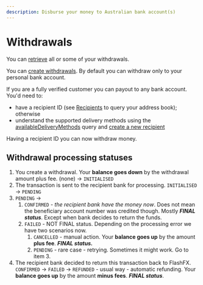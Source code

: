 ```yaml
---
description: Disburse your money to Australian bank account(s)
---
```


# Withdrawals

You can [retrieve](query-withdrawals.md) all or some of your withdrawals.

You can [create withdrawals](withdraw-funds.md). By default you can withdraw only to your personal bank account.

If you are a fully verified customer you can payout to any bank account. You'd need to:

* have a recipient ID \(see [Recipients](../recipients/) to query your address book\); otherwise
* understand the supported delivery methods using the [availableDeliveryMethods](../recipients/required-fields.md) query and [create a new recipient](../recipients/#create-a-recipient)

Having a recipient ID you can now withdraw money.

## Withdrawal processing statuses

1. You create a withdrawal. Your **balance goes down** by the withdrawal amount plus fee. \(none\) → `INITIALISED`
2. The transaction is sent to the recipient bank for processing. `INITIALISED` → `PENDING`
3. `PENDING` →
   1. `CONFIRMED` - _the recipient bank have the money now_. Does not mean the beneficiary account number was credited though. Mostly _**FINAL status**_. Except when bank decides to return the funds.
   2. `FAILED` - NOT FINAL status. Depending on the processing error we have two scenarios now.
      1. `CANCELLED` - manual action. Your **balance goes up** by the amount **plus fee**. _**FINAL status.**_
      2. `PENDING` - rare case - retrying. Sometimes it might work. Go to item 3.
4. The recipient bank decided to return this transaction back to FlashFX. `CONFIRMED` → `FAILED` → `REFUNDED` - usual way - automatic refunding. Your **balance goes up** by the amount **minus fees**. _**FINAL status**_.

